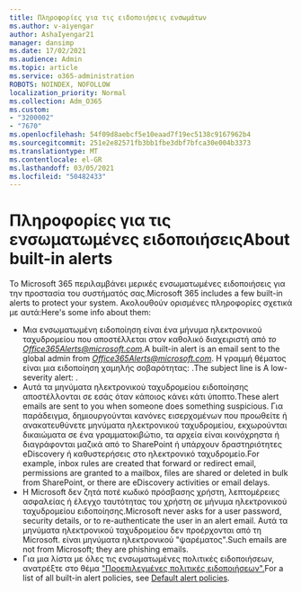 ```yaml
---
title: Πληροφορίες για τις ειδοποιήσεις ενσωμάτων
ms.author: v-aiyengar
author: AshaIyengar21
manager: dansimp
ms.date: 17/02/2021
ms.audience: Admin
ms.topic: article
ms.service: o365-administration
ROBOTS: NOINDEX, NOFOLLOW
localization_priority: Normal
ms.collection: Adm_O365
ms.custom:
- "3200002"
- "7670"
ms.openlocfilehash: 54f09d8aebcf5e10eaad7f19ec5138c9167962b4
ms.sourcegitcommit: 251e2e82571fb3bb1fbe3dbf7bfca30e004b3373
ms.translationtype: MT
ms.contentlocale: el-GR
ms.lasthandoff: 03/05/2021
ms.locfileid: "50482433"
---
```

# <a name="about-built-in-alerts"></a><span data-ttu-id="bcbe3-102">Πληροφορίες για τις ενσωματωμένες ειδοποιήσεις</span><span class="sxs-lookup"><span data-stu-id="bcbe3-102">About built-in alerts</span></span>

<span data-ttu-id="bcbe3-103">Το Microsoft 365 περιλαμβάνει μερικές ενσωματωμένες ειδοποιήσεις για την προστασία του συστήματός σας.</span><span class="sxs-lookup"><span data-stu-id="bcbe3-103">Microsoft 365 includes a few built-in alerts to protect your system.</span></span> <span data-ttu-id="bcbe3-104">Ακολουθούν ορισμένες πληροφορίες σχετικά με αυτά:</span><span class="sxs-lookup"><span data-stu-id="bcbe3-104">Here's some info about them:</span></span>

- <span data-ttu-id="bcbe3-105">Μια ενσωματωμένη ειδοποίηση είναι ένα μήνυμα ηλεκτρονικού ταχυδρομείου που αποστέλλεται στον καθολικό διαχειριστή από *το Office365Alerts@microsoft.com.*</span><span class="sxs-lookup"><span data-stu-id="bcbe3-105">A built-in alert is an email sent to the global admin from *Office365Alerts@microsoft.com*.</span></span> <span data-ttu-id="bcbe3-106">Η γραμμή θέματος είναι μια ειδοποίηση χαμηλής σοβαρότητας: <name of alert policy> .</span><span class="sxs-lookup"><span data-stu-id="bcbe3-106">The subject line is A low-severity alert: <name of alert policy>.</span></span>
- <span data-ttu-id="bcbe3-107">Αυτά τα μηνύματα ηλεκτρονικού ταχυδρομείου ειδοποίησης αποστέλλονται σε εσάς όταν κάποιος κάνει κάτι ύποπτο.</span><span class="sxs-lookup"><span data-stu-id="bcbe3-107">These alert emails are sent to you when someone does something suspicious.</span></span> <span data-ttu-id="bcbe3-108">Για παράδειγμα, δημιουργούνται κανόνες εισερχομένων που προωθείτε ή ανακατευθύνετε μηνύματα ηλεκτρονικού ταχυδρομείου, εκχωρούνται δικαιώματα σε ένα γραμματοκιβώτιο, τα αρχεία είναι κοινόχρηστα ή διαγράφονται μαζικά από το SharePoint ή υπάρχουν δραστηριότητες eDiscovery ή καθυστερήσεις στο ηλεκτρονικό ταχυδρομείο.</span><span class="sxs-lookup"><span data-stu-id="bcbe3-108">For example, inbox rules are created that forward or redirect email, permissions are granted to a mailbox, files are shared or deleted in bulk from SharePoint, or there are eDiscovery activities or email delays.</span></span>
- <span data-ttu-id="bcbe3-109">Η Microsoft δεν ζητά ποτέ κωδικό πρόσβασης χρήστη, λεπτομέρειες ασφαλείας ή έλεγχο ταυτότητας του χρήστη σε μήνυμα ηλεκτρονικού ταχυδρομείου ειδοποίησης.</span><span class="sxs-lookup"><span data-stu-id="bcbe3-109">Microsoft never asks for a user password, security details, or to re-authenticate the user in an alert email.</span></span> <span data-ttu-id="bcbe3-110">Αυτά τα μηνύματα ηλεκτρονικού ταχυδρομείου δεν προέρχονται από τη Microsoft. είναι μηνύματα ηλεκτρονικού "ψαρέματος".</span><span class="sxs-lookup"><span data-stu-id="bcbe3-110">Such emails are not from Microsoft; they are phishing emails.</span></span>
- <span data-ttu-id="bcbe3-111">Για μια λίστα με όλες τις ενσωματωμένες πολιτικές ειδοποιήσεων, ανατρέξτε στο θέμα ["Προεπιλεγμένες πολιτικές ειδοποιήσεων".](https://go.microsoft.com/fwlink/?linkid=2103170)</span><span class="sxs-lookup"><span data-stu-id="bcbe3-111">For a list of all built-in alert policies, see [Default alert policies](https://go.microsoft.com/fwlink/?linkid=2103170).</span></span>